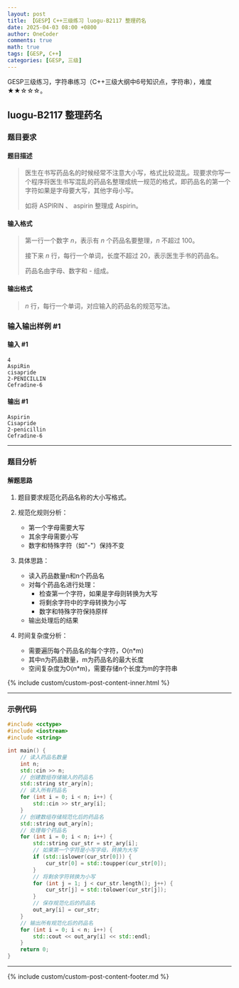 ```yaml
---
layout: post
title: 【GESP】C++三级练习 luogu-B2117 整理药名
date: 2025-04-03 08:00 +0800
author: OneCoder
comments: true
math: true
tags: [GESP, C++]
categories: [GESP, 三级]
---
```

GESP三级练习，字符串练习（C++三级大纲中6号知识点，字符串），难度★★☆☆☆。

<!--more-->

## luogu-B2117 整理药名

### 题目要求

#### 题目描述

>医生在书写药品名的时候经常不注意大小写，格式比较混乱。现要求你写一个程序将医生书写混乱的药品名整理成统一规范的格式，即药品名的第一个字符如果是字母要大写，其他字母小写。
>
>如将 ASPIRIN 、 aspirin 整理成 Aspirin。

#### 输入格式

>第一行一个数字 $n$，表示有 $n$ 个药品名要整理，$n$ 不超过 $100$。
>
>接下来 $n$ 行，每行一个单词，长度不超过 $20$，表示医生手书的药品名。
>
>药品名由字母、数字和 - 组成。

#### 输出格式

>$n$ 行，每行一个单词，对应输入的药品名的规范写法。

### 输入输出样例 #1

#### 输入 #1

```console
4
AspiRin
cisapride
2-PENICILLIN
Cefradine-6
```

#### 输出 #1

```console
Aspirin
Cisapride
2-penicillin
Cefradine-6
```

---

### 题目分析

#### 解题思路

1. 题目要求规范化药品名称的大小写格式。

2. 规范化规则分析：
   - 第一个字母需要大写
   - 其余字母需要小写
   - 数字和特殊字符（如"-"）保持不变

3. 具体思路：
   - 读入药品数量n和n个药品名
   - 对每个药品名进行处理：
     - 检查第一个字符，如果是字母则转换为大写
     - 将剩余字符中的字母转换为小写
     - 数字和特殊字符保持原样
   - 输出处理后的结果

4. 时间复杂度分析：
   - 需要遍历每个药品名的每个字符，O(n*m)
   - 其中n为药品数量，m为药品名的最大长度
   - 空间复杂度为O(n*m)，需要存储n个长度为m的字符串

{% include custom/custom-post-content-inner.html %}

---

### 示例代码

```cpp
#include <cctype>
#include <iostream>
#include <string>

int main() {
    // 读入药品名数量
    int n;
    std::cin >> n;
    // 创建数组存储输入的药品名
    std::string str_ary[n];
    // 读入所有药品名
    for (int i = 0; i < n; i++) {
        std::cin >> str_ary[i];
    }
    // 创建数组存储规范化后的药品名
    std::string out_ary[n];
    // 处理每个药品名
    for (int i = 0; i < n; i++) {
        std::string cur_str = str_ary[i];
        // 如果第一个字符是小写字母，转换为大写
        if (std::islower(cur_str[0])) {
            cur_str[0] = std::toupper(cur_str[0]);
        }
        // 将剩余字符转换为小写
        for (int j = 1; j < cur_str.length(); j++) {
            cur_str[j] = std::tolower(cur_str[j]);
        }
        // 保存规范化后的药品名
        out_ary[i] = cur_str;
    }
    // 输出所有规范化后的药品名
    for (int i = 0; i < n; i++) {
        std::cout << out_ary[i] << std::endl;
    }
    return 0;
}
```

---

{% include custom/custom-post-content-footer.md %}
